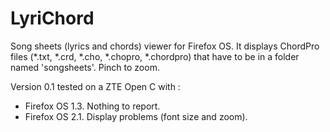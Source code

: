 # LyriChord
Song sheets (lyrics and chords) viewer for Firefox OS. It displays ChordPro files (*.txt, *.crd, *.cho, *.chopro, *.chordpro) that have to be in a folder named 'songsheets'.
Pinch to zoom.

Version 0.1 tested on a ZTE Open C with :
 - Firefox OS 1.3. Nothing to report.
 - Firefox OS 2.1. Display problems (font size and zoom).
